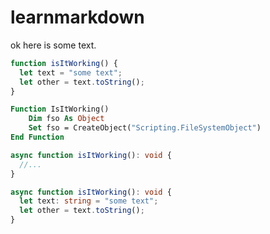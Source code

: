 # learnmarkdown

ok here is some text.

```js
function isItWorking() {
  let text = "some text";
  let other = text.toString();
}
```

```vb
Function IsItWorking()
    Dim fso As Object
    Set fso = CreateObject("Scripting.FileSystemObject")
End Function
```

```typescript
async function isItWorking(): void {
  //...
}
```

```ts
async function isItWorking(): void {
  let text: string = "some text";
  let other = text.toString();
}
```

